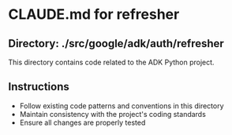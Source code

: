 # CLAUDE.md for refresher

## Directory: ./src/google/adk/auth/refresher

This directory contains code related to the ADK Python project.

## Instructions
- Follow existing code patterns and conventions in this directory
- Maintain consistency with the project's coding standards
- Ensure all changes are properly tested
